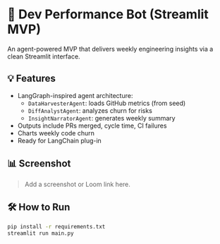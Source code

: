 # 🧠 Dev Performance Bot (Streamlit MVP)

An agent-powered MVP that delivers weekly engineering insights via a clean Streamlit interface.

## 💡 Features

- LangGraph-inspired agent architecture:
  - `DataHarvesterAgent`: loads GitHub metrics (from seed)
  - `DiffAnalystAgent`: analyzes churn for risks
  - `InsightNarratorAgent`: generates weekly summary
- Outputs include PRs merged, cycle time, CI failures
- Charts weekly code churn
- Ready for LangChain plug-in

## 📊 Screenshot

> Add a screenshot or Loom link here.

## 🛠️ How to Run

```bash
pip install -r requirements.txt
streamlit run main.py
